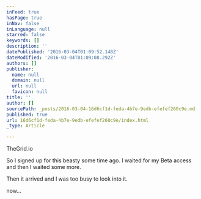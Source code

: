 ```yaml
---
inFeed: true
hasPage: true
inNav: false
inLanguage: null
starred: false
keywords: []
description: ''
datePublished: '2016-03-04T01:09:52.148Z'
dateModified: '2016-03-04T01:09:08.292Z'
authors: []
publisher:
  name: null
  domain: null
  url: null
  favicon: null
title: ''
author: []
sourcePath: _posts/2016-03-04-16d6cf1d-feda-4b7e-9edb-efefef260c9e.md
published: true
url: 16d6cf1d-feda-4b7e-9edb-efefef260c9e/index.html
_type: Article

---
```

TheGrid.io

So I signed up for this beasty some time ago. I waited for my Beta access and then I waited some more.

Then it arrived and I was too busy to look into it. 

now...